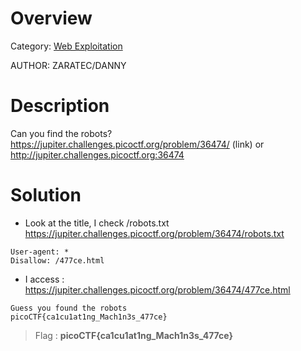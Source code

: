 # Overview 
Category: [Web Exploitation]()

AUTHOR: ZARATEC/DANNY

# Description
Can you find the robots? https://jupiter.challenges.picoctf.org/problem/36474/ (link) or http://jupiter.challenges.picoctf.org:36474

# Solution
- Look at the title, I check /robots.txt
https://jupiter.challenges.picoctf.org/problem/36474/robots.txt
```
User-agent: *
Disallow: /477ce.html
```
- I access : https://jupiter.challenges.picoctf.org/problem/36474/477ce.html
```
Guess you found the robots
picoCTF{ca1cu1at1ng_Mach1n3s_477ce}
```

> Flag : **picoCTF{ca1cu1at1ng_Mach1n3s_477ce}**